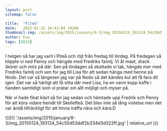 ```yaml
---
layout: post
sitemap: false

title:  "Piteå"
date:   2015-01-25 16:41:04 +0100
thumbnail-img: /assets/img/2015/january/8-3/img_20150124_193124_54c50d53ddf2b334d3d322ff.jpg
author: Eva
tags: [2015]
---
```


I helgen så har jag varit i Piteå och röjt från fredag till lördag. På fredagen så klippte vi ned Penny och hängde med Fredriks familj. Vi åt maat, drack likörer och mös på där. Sen på lördagen så skottade vi tak, hängde mer med Fredriks familj och sen for jag till Lisa för att sedan hänga med henne på Nodo. Det var så längesen jag var på Nodo så det kändes kul att få fara dit igen. Det var så härligt att få sitta där med Lisa, ha en varm kopp kaffe i handen samtidigt som vi pratar om allt möjligt och myser på. 

När vi hade fikat klart så for jag sedan och hämtade upp Fredrik och Penny för att köra vidare hemåt till Skellefteå. Det blev inte så lång vistelse men det var ändå tillräckligt för att hinna träffa nära och kära:D

![]({{ '/assets/img/2015/january/8-3/img_20150124_193124_54c50d53ddf2b334d3d322ff.jpg'  | relative_url }})

